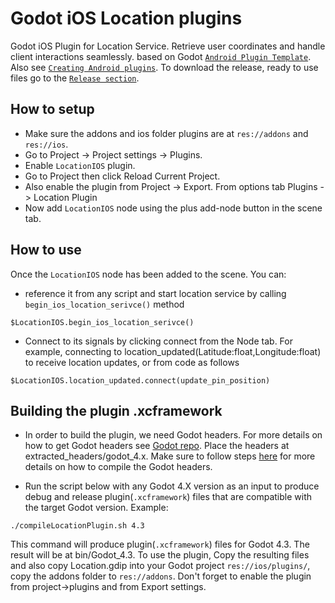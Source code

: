 # Godot iOS Location plugins

<!-- [`master` branch](https://github.com/godotengine/godot-ios-plugins/tree/master) is the current development branch and can introduce breaking changes to plugin's public interface.
[`3.3` branch](https://github.com/godotengine/godot-ios-plugins/tree/3.3)'s aim is to provide same public interface as it was before the switch to new iOS plugin system. -->

Godot iOS Plugin for Location Service. Retrieve user coordinates and handle client interactions seamlessly. based on Godot [`Android Plugin Template`](https://github.com/m4gr3d/Godot-Android-Plugin-Template). Also see [`Creating Android plugins`](https://docs.godotengine.org/en/4.0/tutorials/platform/android/android_plugin.html). To download the release, ready to use files go to the [`Release section`](https://github.com/TheOathMan/Godot-Android-Location-Plugin/releases).

## How to setup
* Make sure the addons and ios folder plugins are at `res://addons` and  `res://ios`.
* Go to Project -> Project settings -> Plugins.
* Enable `LocationIOS` plugin.
* Go to Project then click Reload Current Project.
* Also enable the plugin from Project -> Export. From options tab Plugins -> Location Plugin
* Now add `LocationIOS` node using the plus add-node button in the scene tab.

## How to use
Once the `LocationIOS` node has been added to the scene. You can:
* reference it from any script and start location service by calling `begin_ios_location_serivce()` method
```
$LocationIOS.begin_ios_location_serivce()
```
* Connect to its signals by clicking connect from the Node tab. For example, connecting to location_updated(Latitude:float,Longitude:float) to receive location updates, or from code as follows

```
$LocationIOS.location_updated.connect(update_pin_position)
```

## Building the plugin .xcframework
- In order to build the plugin, we need Godot headers. For more details on how to get Godot headers see [Godot repo](https://github.com/godotengine/godot-ios-plugins/tree/master). Place the headers at extracted_headers/godot_4.x. Make sure to follow steps [here](https://github.com/godotengine/godot-ios-plugins?tab=readme-ov-file) for more details on how to compile the Godot headers.

- Run the script below with any Godot 4.X version as an input to produce debug and release plugin(`.xcframework`) files that are compatible with the target Godot version. Example:

```
./compileLocationPlugin.sh 4.3
```

This command will produce plugin(`.xcframework`) files for Godot 4.3. The result will be at bin/Godot_4.3. To use the plugin, Copy the resulting files and also copy Location.gdip into your Godot project `res://ios/plugins/`, copy the addons folder to `res://addons`. Don't forget to enable the plugin from project->plugins and from Export settings.

